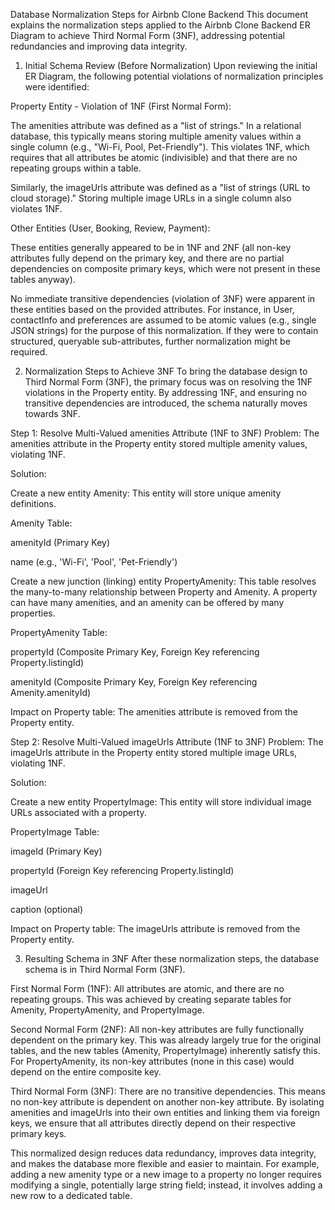 Database Normalization Steps for Airbnb Clone Backend
This document explains the normalization steps applied to the Airbnb Clone Backend ER Diagram to achieve Third Normal Form (3NF), addressing potential redundancies and improving data integrity.

1. Initial Schema Review (Before Normalization)
Upon reviewing the initial ER Diagram, the following potential violations of normalization principles were identified:

Property Entity - Violation of 1NF (First Normal Form):

The amenities attribute was defined as a "list of strings." In a relational database, this typically means storing multiple amenity values within a single column (e.g., "Wi-Fi, Pool, Pet-Friendly"). This violates 1NF, which requires that all attributes be atomic (indivisible) and that there are no repeating groups within a table.

Similarly, the imageUrls attribute was defined as a "list of strings (URL to cloud storage)." Storing multiple image URLs in a single column also violates 1NF.

Other Entities (User, Booking, Review, Payment):

These entities generally appeared to be in 1NF and 2NF (all non-key attributes fully depend on the primary key, and there are no partial dependencies on composite primary keys, which were not present in these tables anyway).

No immediate transitive dependencies (violation of 3NF) were apparent in these entities based on the provided attributes. For instance, in User, contactInfo and preferences are assumed to be atomic values (e.g., single JSON strings) for the purpose of this normalization. If they were to contain structured, queryable sub-attributes, further normalization might be required.

2. Normalization Steps to Achieve 3NF
To bring the database design to Third Normal Form (3NF), the primary focus was on resolving the 1NF violations in the Property entity. By addressing 1NF, and ensuring no transitive dependencies are introduced, the schema naturally moves towards 3NF.

Step 1: Resolve Multi-Valued amenities Attribute (1NF to 3NF)
Problem: The amenities attribute in the Property entity stored multiple amenity values, violating 1NF.

Solution:

Create a new entity Amenity: This entity will store unique amenity definitions.

Amenity Table:

amenityId (Primary Key)

name (e.g., 'Wi-Fi', 'Pool', 'Pet-Friendly')

Create a new junction (linking) entity PropertyAmenity: This table resolves the many-to-many relationship between Property and Amenity. A property can have many amenities, and an amenity can be offered by many properties.

PropertyAmenity Table:

propertyId (Composite Primary Key, Foreign Key referencing Property.listingId)

amenityId (Composite Primary Key, Foreign Key referencing Amenity.amenityId)

Impact on Property table: The amenities attribute is removed from the Property entity.

Step 2: Resolve Multi-Valued imageUrls Attribute (1NF to 3NF)
Problem: The imageUrls attribute in the Property entity stored multiple image URLs, violating 1NF.

Solution:

Create a new entity PropertyImage: This entity will store individual image URLs associated with a property.

PropertyImage Table:

imageId (Primary Key)

propertyId (Foreign Key referencing Property.listingId)

imageUrl

caption (optional)

Impact on Property table: The imageUrls attribute is removed from the Property entity.

3. Resulting Schema in 3NF
After these normalization steps, the database schema is in Third Normal Form (3NF).

First Normal Form (1NF): All attributes are atomic, and there are no repeating groups. This was achieved by creating separate tables for Amenity, PropertyAmenity, and PropertyImage.

Second Normal Form (2NF): All non-key attributes are fully functionally dependent on the primary key. This was already largely true for the original tables, and the new tables (Amenity, PropertyImage) inherently satisfy this. For PropertyAmenity, its non-key attributes (none in this case) would depend on the entire composite key.

Third Normal Form (3NF): There are no transitive dependencies. This means no non-key attribute is dependent on another non-key attribute. By isolating amenities and imageUrls into their own entities and linking them via foreign keys, we ensure that all attributes directly depend on their respective primary keys.

This normalized design reduces data redundancy, improves data integrity, and makes the database more flexible and easier to maintain. For example, adding a new amenity type or a new image to a property no longer requires modifying a single, potentially large string field; instead, it involves adding a new row to a dedicated table.
